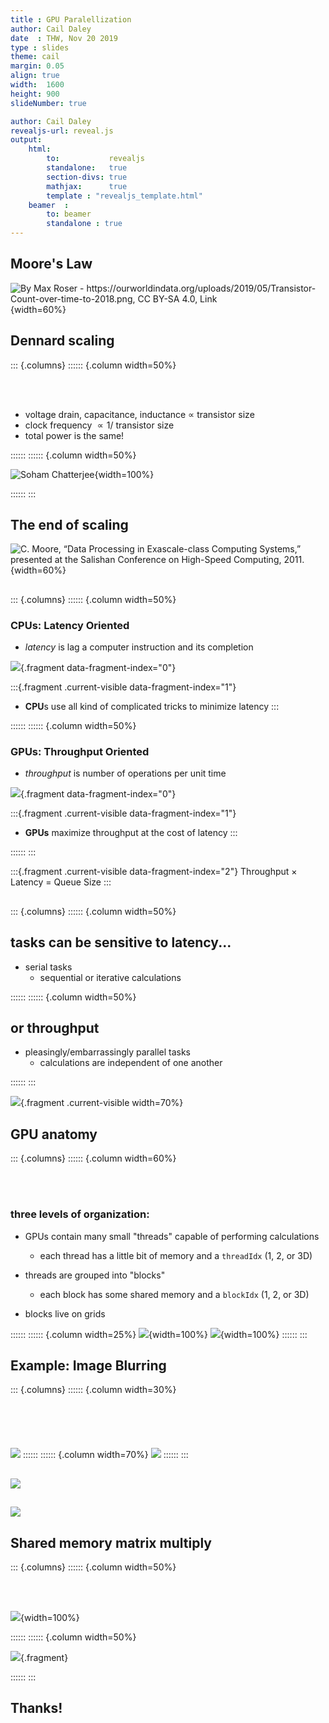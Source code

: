 ```yaml
---
title : GPU Paralellization
author: Cail Daley
date  : THW, Nov 20 2019
type : slides
theme: cail
margin: 0.05
align: true
width:  1600
height: 900
slideNumber: true

author: Cail Daley
revealjs-url: reveal.js
output:
    html:
        to:           revealjs
        standalone:   true
        section-divs: true
        mathjax:      true
        template : "revealjs_template.html"
    beamer  :
        to: beamer
        standalone : true
---
```


## Moore's Law

![By Max Roser - <a rel="nofollow" class="external free" href="https://ourworldindata.org/uploads/2019/05/Transistor-Count-over-time-to-2018.png">https://ourworldindata.org/uploads/2019/05/Transistor-Count-over-time-to-2018.png</a>, <a href="https://creativecommons.org/licenses/by-sa/4.0" title="Creative Commons Attribution-Share Alike 4.0">CC BY-SA 4.0</a>, <a href="https://commons.wikimedia.org/w/index.php?curid=79751151">Link</a>](https://upload.wikimedia.org/wikipedia/commons/thumb/8/8b/Moore%27s_Law_Transistor_Count_1971-2018.png/1920px-Moore%27s_Law_Transistor_Count_1971-2018.png){width=60%}

## Dennard scaling

::: {.columns}
:::::: {.column width=50%}

<br> <br>

- voltage drain, capacitance, inductance $∝$ transistor size
- clock frequency $∝ 1 /$ transistor size
- total power is the same!

::::::
:::::: {.column width=50%}

![[Soham Chatterjee](https://medium.com/@csoham358/beginners-guide-to-moore-s-law-3e00dd8b5057)](https://miro.medium.com/max/3200/0*g3vKfFpancLiFP_l.){width=100%}

::::::
:::




## The end of scaling

![C. Moore, “Data Processing in Exascale-class Computing Systems,” presented at the Salishan Conference on High-Speed Computing, 2011.](https://www.researchgate.net/profile/Luke_Shulenburger/publication/301650491/figure/fig24/AS:355250444750853@1461709714584/The-end-of-Dennard-Scaling-44.png){width=60%}

##

::: {.columns}
:::::: {.column width=50%}

### CPUs: Latency Oriented

- *latency* is lag a computer instruction and its completion

![](cpu.png){.fragment data-fragment-index="0"}

:::{.fragment .current-visible data-fragment-index="1"}
- **CPU**s use all kind of complicated tricks to minimize latency
:::


::::::
:::::: {.column width=50%}

### GPUs: Throughput Oriented

- *throughput* is number of operations per unit time

![](gpu.png){.fragment data-fragment-index="0"}

:::{.fragment .current-visible data-fragment-index="1"}
- **GPUs** maximize throughput at the cost of latency
:::

::::::
:::

:::{.fragment .current-visible data-fragment-index="2"}
Throughput $×$ Latency = Queue Size
:::

##

::: {.columns}
:::::: {.column width=50%}

## tasks can be sensitive to latency...

- serial tasks
    - sequential or iterative calculations


::::::
:::::: {.column width=50%}

## or throughput

- pleasingly/embarrassingly parallel tasks
    - calculations are independent of one another

::::::
:::

![](parallel_grayscale.png){.fragment .current-visible width=70%}

## GPU anatomy

::: {.columns}
:::::: {.column width=60%}

<br><br>

### three levels of organization:

- GPUs contain many small "threads" capable of performing calculations
     - each thread has a little bit of memory and a `threadIdx` (1, 2, or 3D)

- threads are grouped into "blocks"
    - each block has some shared memory and a  `blockIdx` (1, 2, or 3D)

 - blocks live on grids

::::::
:::::: {.column width=25%}
![](gpu_anatomy.png){width=100%}
![](gpu_anatomy_credit.png){width=100%}
::::::
:::

## Example: Image Blurring

::: {.columns}
:::::: {.column width=30%}
<br><br><br><br><br><br >
![](image_blurring.png)
::::::
:::::: {.column width=70%}
 ![](image_blurring_diagram.png)
::::::
:::
##

![](memory.png)

##

![](memory_example.png)

## Shared memory matrix multiply

::: {.columns}
:::::: {.column width=50%}

<br>
<br>

![](shared_memory.png){width=100%}

::::::
:::::: {.column width=50%}

![](matmul.png){.fragment}

::::::
:::




## Thanks!
